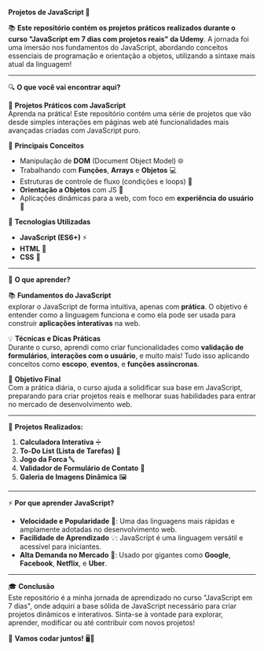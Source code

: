 **Projetos de JavaScript 🚀**

📚 **Este repositório contém os projetos práticos realizados durante o curso "JavaScript em 7 dias com projetos reais" da Udemy**. A jornada foi uma imersão nos fundamentos do JavaScript, abordando conceitos essenciais de programação e orientação a objetos, utilizando a sintaxe mais atual da linguagem!

---

🔍 **O que você vai encontrar aqui?**

📌 **Projetos Práticos com JavaScript**  
Aprenda na prática! Este repositório contém uma série de projetos que vão desde simples interações em páginas web até funcionalidades mais avançadas criadas com JavaScript puro.

📌 **Principais Conceitos**  
- Manipulação de **DOM** (Document Object Model) 🌐  
- Trabalhando com **Funções**, **Arrays** e **Objetos** 💻  
- Estruturas de controle de fluxo (condições e loops) 🔄  
- **Orientação a Objetos** com JS 🧩  
- Aplicações dinâmicas para a web, com foco em **experiência do usuário** 🎨

📌 **Tecnologias Utilizadas**  
- **JavaScript (ES6+)** ⚡  
- **HTML** 📄  
- **CSS** 🎨

---

🔧 **O que aprender?**

📚 **Fundamentos do JavaScript**  
explorar o JavaScript de forma intuitiva, apenas com **prática**. O objetivo é entender como a linguagem funciona e como ela pode ser usada para construir **aplicações interativas** na web.

💡 **Técnicas e Dicas Práticas**  
Durante o curso, aprendi como criar funcionalidades como **validação de formulários**, **interações com o usuário**, e muito mais! Tudo isso aplicando conceitos como **escopo**, **eventos**, e **funções assíncronas**.

🎯 **Objetivo Final**  
Com a prática diária, o curso ajuda a solidificar sua base em JavaScript, preparando para criar projetos reais e melhorar suas habilidades para entrar no mercado de desenvolvimento web.

---

📌 **Projetos Realizados:**  

1. **Calculadora Interativa** ➗  
2. **To-Do List (Lista de Tarefas)** 📝  
3. **Jogo da Forca** 🔤  
4. **Validador de Formulário de Contato** 📨  
5. **Galeria de Imagens Dinâmica** 🖼️

---

⚡ **Por que aprender JavaScript?**

- **Velocidade e Popularidade** 🚀: Uma das linguagens mais rápidas e amplamente adotadas no desenvolvimento web.
- **Facilidade de Aprendizado** 💡: JavaScript é uma linguagem versátil e acessível para iniciantes.
- **Alta Demanda no Mercado** 💼: Usado por gigantes como **Google**, **Facebook**, **Netflix**, e **Uber**.

---

🎓 **Conclusão**  
Este repositório é a minha jornada de aprendizado no curso "JavaScript em 7 dias", onde adquiri a base sólida de JavaScript necessário para criar projetos dinâmicos e interativos. Sinta-se à vontade para explorar, aprender, modificar ou até contribuir com novos projetos!

🔗 **Vamos codar juntos!** 🖥️💙
